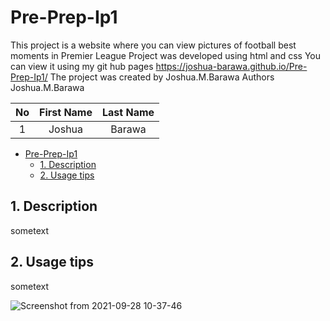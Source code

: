 # Pre-Prep-Ip1
This project is a website where you can view pictures of football best moments in Premier League
Project was developed using html and css
You can view it using my git hub pages https://joshua-barawa.github.io/Pre-Prep-Ip1/
The project was created by Joshua.M.Barawa
Authors Joshua.M.Barawa


|No|First Name | Last Name|
|:-----:|:-----:|:-----:|
|1| Joshua | Barawa |


- [Pre-Prep-Ip1](#pre-prep-ip1)
  - [1. Description](#1-description)
  - [2. Usage tips](#2-usage-tips)

<a name="desc"></a>
## 1. Description

sometext

<a name="usage"></a>
## 2. Usage tips

sometext



![Screenshot from 2021-09-28 10-37-46](https://user-images.githubusercontent.com/91249358/135044809-2b122d2d-77d8-405f-b252-3a3592b9d4c9.png)
